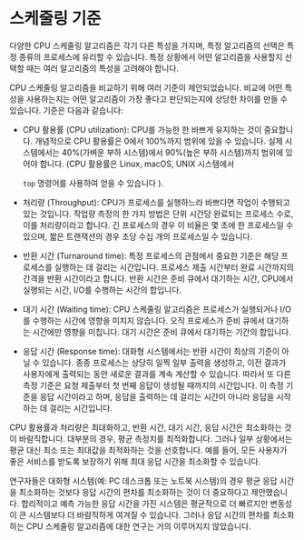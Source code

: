 # 스케줄링 기준

다양한 CPU 스케줄링 알고리즘은 각기 다른 특성을 가지며, 특정 알고리즘의 선택은 특정 종류의 프로세스에 유리할 수 있습니다. 특정 상황에서 어떤 알고리즘을 사용할지 선택할 때는 여러 알고리즘의 특성을 고려해야 합니다.

CPU 스케줄링 알고리즘을 비교하기 위해 여러 기준이 제안되었습니다. 비교에 어떤 특성을 사용하는지는 어떤 알고리즘이 가장 좋다고 판단되는지에 상당한 차이를 만들 수 있습니다. 기준은 다음과 같습니다:

*   CPU 활용률 (CPU utilization): CPU를 가능한 한 바쁘게 유지하는 것이 중요합니다. 개념적으로 CPU 활용률은 0에서 100%까지 범위에 있을 수 있습니다. 실제 시스템에서는 40%(가벼운 부하 시스템)에서 90%(높은 부하 시스템)까지 범위에 있어야 합니다. (CPU 활용률은 Linux, macOS, UNIX 시스템에서

    `top` 명령어를 사용하여 얻을 수 있습니다 ).
* 처리량 (Throughput): CPU가 프로세스를 실행하느라 바쁘다면 작업이 수행되고 있는 것입니다. 작업량 측정의 한 가지 방법은 단위 시간당 완료되는 프로세스 수로, 이를 처리량이라고 합니다. 긴 프로세스의 경우 이 비율은 몇 초에 한 프로세스일 수 있으며, 짧은 트랜잭션의 경우 초당 수십 개의 프로세스일 수 있습니다.
* 반환 시간 (Turnaround time): 특정 프로세스의 관점에서 중요한 기준은 해당 프로세스를 실행하는 데 걸리는 시간입니다. 프로세스 제출 시간부터 완료 시간까지의 간격을 반환 시간이라고 합니다. 반환 시간은 준비 큐에서 대기하는 시간, CPU에서 실행되는 시간, I/O를 수행하는 시간의 합입니다.
* 대기 시간 (Waiting time): CPU 스케줄링 알고리즘은 프로세스가 실행되거나 I/O를 수행하는 시간에 영향을 미치지 않습니다. 오직 프로세스가 준비 큐에서 대기하는 시간에만 영향을 미칩니다. 대기 시간은 준비 큐에서 대기하는 기간의 합입니다.
* 응답 시간 (Response time): 대화형 시스템에서는 반환 시간이 최상의 기준이 아닐 수 있습니다. 종종 프로세스는 상당히 일찍 일부 출력을 생성하고, 이전 결과가 사용자에게 출력되는 동안 새로운 결과를 계속 계산할 수 있습니다. 따라서 또 다른 측정 기준은 요청 제출부터 첫 번째 응답이 생성될 때까지의 시간입니다. 이 측정 기준을 응답 시간이라고 하며, 응답을 출력하는 데 걸리는 시간이 아니라 응답을 시작하는 데 걸리는 시간입니다.

CPU 활용률과 처리량은 최대화하고, 반환 시간, 대기 시간, 응답 시간은 최소화하는 것이 바람직합니다. 대부분의 경우, 평균 측정치를 최적화합니다. 그러나 일부 상황에서는 평균 대신 최소 또는 최대값을 최적화하는 것을 선호합니다. 예를 들어, 모든 사용자가 좋은 서비스를 받도록 보장하기 위해 최대 응답 시간을 최소화할 수 있습니다.

연구자들은 대화형 시스템(예: PC 데스크톱 또는 노트북 시스템)의 경우 평균 응답 시간을 최소화하는 것보다 응답 시간의 편차를 최소화하는 것이 더 중요하다고 제안했습니다. 합리적이고 예측 가능한 응답 시간을 가진 시스템은 평균적으로 더 빠르지만 변동성이 큰 시스템보다 더 바람직하게 여겨질 수 있습니다. 그러나 응답 시간의 편차를 최소화하는 CPU 스케줄링 알고리즘에 대한 연구는 거의 이루어지지 않았습니다.


